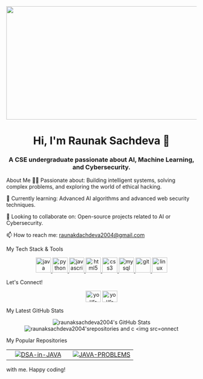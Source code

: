 <div align="center">
<img src="https://www.google.com/search?q=https://media.giphy.com/media/v1.Y2lkPTc5MGI3NjExaDB6emZpN2ZpZ3F2bWJ6d2E3eHJpZTRkdGZrcnZvd3JwdWY1bTJmbCZlcD12MV9pbnRlcm5hbF9naWZfYnlfaWQmY3Q9Zw/RbDKaczqWovIugyJ98/giphy.gif" width="600" height="300"/>
</div>

<h1 align="center">Hi, I'm Raunak Sachdeva 👋</h1>
<h3 align="center">A CSE undergraduate passionate about AI, Machine Learning, and Cybersecurity.</h3>

About Me
👩‍💻 Passionate about: Building intelligent systems, solving complex problems, and exploring the world of ethical hacking.

🌱 Currently learning: Advanced AI algorithms and advanced web security techniques.

🤝 Looking to collaborate on: Open-source projects related to AI or Cybersecurity.

📫 How to reach me: raunakdachdeva2004@gmail.com

My Tech Stack & Tools
<p align="center">
<a href="https://www.java.com" target="_blank" rel="noreferrer"> <img src="https://www.google.com/search?q=https://raw.githubusercontent.com/devicons/devicon/master/icons/java/java-original.svg" alt="java" width="40" height="40"/> </a>
<a href="https://www.python.org" target="_blank" rel="noreferrer"> <img src="https://www.google.com/search?q=https://raw.githubusercontent.com/devicons/devicon/master/icons/python/python-original.svg" alt="python" width="40" height="40"/> </a>
<a href="https://developer.mozilla.org/en-US/docs/Web/JavaScript" target="_blank" rel="noreferrer"> <img src="https://www.google.com/search?q=https://raw.githubusercontent.com/devicons/devicon/master/icons/javascript/javascript-original.svg" alt="javascript" width="40" height="40"/> </a>
<a href="https://www.w3.org/html/" target="_blank" rel="noreferrer"> <img src="https://www.google.com/search?q=https://raw.githubusercontent.com/devicons/devicon/master/icons/html5/html5-original-wordmark.svg" alt="html5" width="40" height="40"/> </a>
<a href="https://www.w3schools.com/css/" target="_blank" rel="noreferrer"> <img src="https://www.google.com/search?q=https://raw.githubusercontent.com/devicons/devicon/master/icons/css3/css3-original-wordmark.svg" alt="css3" width="40" height="40"/> </a>
<a href="https://www.mysql.com/" target="_blank" rel="noreferrer"> <img src="https://www.google.com/search?q=https://raw.githubusercontent.com/devicons/devicon/master/icons/mysql/mysql-original-wordmark.svg" alt="mysql" width="40" height="40"/> </a>
<a href="https://git-scm.com/" target="_blank" rel="noreferrer"> <img src="https://www.google.com/search?q=https://www.vectorlogo.zone/logos/git-scm/git-scm-icon.svg" alt="git" width="40" height="40"/> </a>
<a href="https://www.linux.org/" target="_blank" rel="noreferrer"> <img src="https://www.google.com/search?q=https://raw.githubusercontent.com/devicons/devicon/master/icons/linux/linux-original.svg" alt="linux" width="40" height="40"/> </a>
</p>

Let's Connect!
<p align="center">
<a href="https://www.google.com/search?q=https://linkedin.com/in/your-linkedin-username" target="blank"><img align="center" src="https://www.google.com/search?q=https://raw.githubusercontent.com/rahuldkjain/github-profile-readme-generator/master/src/images/icons/Social/linked-in-alt.svg" alt="your-linkedin-username" height="30" width="40" /></a>
<a href="https://www.google.com/search?q=https://twitter.com/your-twitter-username" target="blank"><img align="center" src="https://www.google.com/search?q=https://raw.githubusercontent.com/rahuldkjain/github-profile-readme-generator/master/src/images/icons/Social/twitter.svg" alt="your-twitter-username" height="30" width="40" /></a>
</p>

My Latest GitHub Stats
<p align="center">
<img src="https://www.google.com/search?q=https://github-readme-stats.vercel.app/api%3Fusername%3DRaunakSachdeva2004%26show_icons%3Dtrue%26locale%3Den%26theme%3Dtokyonight%26hide_border%3Dtrue" alt="raunaksachdeva2004's GitHub Stats" />
<img src="https://www.google.com/search?q=https://github-readme-streak-stats.herokuapp.com/%3Fuser%3DRaunakSachdeva2004%26theme%3Dtokyonight%26hide_border%3Dtrue" alt="raunaksachdeva2004'srepositories and c
<img src="https://www.google.com/search?q=https://github-readme-stats.vercel.app/api/top-langs%3Fusername%3DRaunakSachdeva2004%26show_icons%3Dtrue%26locale%3Den%26layout%3Dcompact%26theme%3Dtokyonight%26hide_border%3Dtrue" alt="raunaksachdeva2004's Top Languages" />onnect

My Popular Repositories
<table border="0" align="center">
<tr border="0">
<td width="50%" align="center">
<a href="https://www.google.com/search?q=https://github.com/RaunakSachdeva2004/DSA-in-JAVA" target="_blank">
<img src="https://www.google.com/search?q=https://github-readme-stats.vercel.app/api/pin/%3Fusername%3DRaunakSachdeva2004%26repo%3DDSA-in-JAVA%26theme%3Dtokyonight%26hide_border%3Dtrue" alt="DSA-in-JAVA">
</a>
</td>
<td width="50%" align="center">
<a href="https://www.google.com/search?q=https://github.com/RaunakSachdeva2004/JAVA-PROBLEMS" target="_blank">
<img src="https://www.google.com/search?q=https://github-readme-stats.vercel.app/api/pin/%3Fusername%3DRaunakSachdeva2004%26repo%3DJAVA-PROBLEMS%26theme%3Dtokyonight%26hide_border%3Dtrue" alt="JAVA-PROBLEMS">
</a>
</td>
</tr>
</table>



 with me. Happy coding!
</p>
